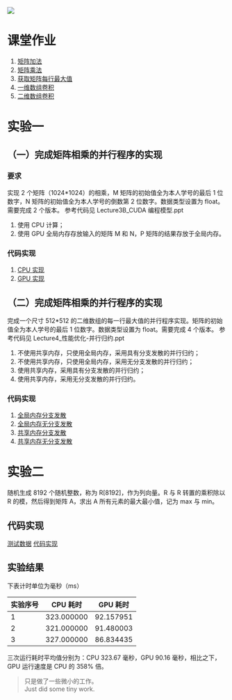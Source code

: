 ![](https://visitor-badge.glitch.me/badge?page_id=sudrizzz.ParallelComputing)

# 课堂作业

1. [矩阵加法](https://github.com/sudrizzz/ParallelComputing/blob/main/classwork/01/matrix_addition.cu)
2. [矩阵乘法](https://github.com/sudrizzz/ParallelComputing/blob/main/classwork/02/matrix_multiplication.cu)
3. [获取矩阵每行最大值](https://github.com/sudrizzz/ParallelComputing/blob/main/classwork/03/max_number_of_rows.cu)
4. [一维数组卷积](https://github.com/sudrizzz/ParallelComputing/blob/main/classwork/04/convolution1d.cu)
5. [二维数组卷积](https://github.com/sudrizzz/ParallelComputing/blob/main/classwork/04/convolution2d.cu)

# 实验一

## （一）完成矩阵相乘的并行程序的实现

### 要求

实现 2 个矩阵（1024\*1024）的相乘，M 矩阵的初始值全为本人学号的最后 1 位数字，N 矩阵的初始值全为本人学号的倒数第 2 位数字。数据类型设置为 float。需要完成 2 个版本。
参考代码见 Lecture3B_CUDA 编程模型.ppt

1. 使用 CPU 计算；
2. 使用 GPU 全局内存存放输入的矩阵 M 和 N，P 矩阵的结果存放于全局内存。

### 代码实现

1. [CPU 实现](https://github.com/sudrizzz/ParallelComputing/blob/main/experiment/01/matrix_multiplication_host.c)
2. [GPU 实现](https://github.com/sudrizzz/ParallelComputing/blob/main/experiment/01/matrix_multiplication_device.cu)

## （二）完成矩阵相乘的并行程序的实现

完成一个尺寸 512\*512 的二维数组的每一行最大值的并行程序实现。矩阵的初始值全为本人学号的最后 1 位数字。数据类型设置为 float。需要完成 4 个版本。
参考代码见 Lecture4\_性能优化-并行归约.ppt

1. 不使用共享内存，只使用全局内存，采用具有分支发散的并行归约；
2. 不使用共享内存，只使用全局内存，采用无分支发散的并行归约；
3. 使用共享内存，采用具有分支发散的并行归约；
4. 使用共享内存，采用无分支发散的并行归约。

### 代码实现

1. [全局内存分支发散](https://github.com/sudrizzz/ParallelComputing/blob/main/experiment/01/reduction.cu)
2. [全局内存无分支发散](https://github.com/sudrizzz/ParallelComputing/blob/main/experiment/01/none_reduction.cu)
3. [共享内存分支发散](https://github.com/sudrizzz/ParallelComputing/blob/main/experiment/01/reduction_shared.cu)
4. [共享内存无分支发散](https://github.com/sudrizzz/ParallelComputing/blob/main/experiment/01/none_reduction_shared.cu)

# 实验二

随机生成 8192 个随机整数，称为 R[8192]，作为列向量。R 与 R 转置的乘积除以 R 的模，然后得到矩阵 A，求出 A 所有元素的最大最小值，记为 max 与 min。

## 代码实现

[测试数据](https://github.com/sudrizzz/ParallelComputing/blob/main/experiment/02/testdata6.txt)
[代码实现](https://github.com/sudrizzz/ParallelComputing/blob/main/experiment/02/max_min_value_of_matrix.cu)

## 实验结果

下表计时单位为毫秒（ms）

| 实验序号 | CPU 耗时   | GPU 耗时  |
| -------- | ---------- | --------- |
| 1        | 323.000000 | 92.157951 |
| 2        | 321.000000 | 91.480003 |
| 3        | 327.000000 | 86.834435 |

三次运行耗时平均值分别为：CPU 323.67 毫秒，GPU 90.16 毫秒，相比之下，GPU 运行速度是 CPU 的 358% 倍。

> 只是做了一些微小的工作。  
> Just did some tiny work.
